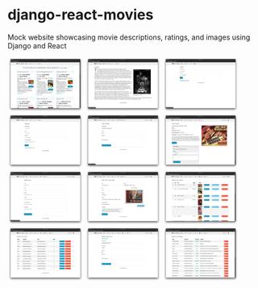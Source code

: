 # django-react-movies

Mock website showcasing movie descriptions, ratings, and images using Django and React

<img src='/screenshots/home.png' alt='home' style='width: 150px;' />
<img src='/screenshots/mission.png' alt='mission' style='width: 150px;' />
<img src='/screenshots/login.png' alt='login' style='width: 150px;' />
<img src='/screenshots/register.png' alt='register' style='width: 150px;' />
<img src='/screenshots/user-profile.png' alt='user-profile' style='width: 150px;' />
<img src='/screenshots/movie.png' alt='movie' style='width: 150px;' />
<img src='/screenshots/add-movie.png' alt='add-movie' style='width: 150px;' />
<img src='/screenshots/edit-movie.png' alt='edit-movie' style='width: 150px;' />
<img src='/screenshots/admin-movies.png' alt='admin-movies' style='width: 150px;' />
<img src='/screenshots/admin-users.png' alt='admin-users' style='width: 150px;' />
<img src='/screenshots/admin-user.png' alt='admin-user' style='width: 150px;' />
<img src='/screenshots/admin-all-ratings.png' alt='admin-all-ratings' style='width: 150px;' />
